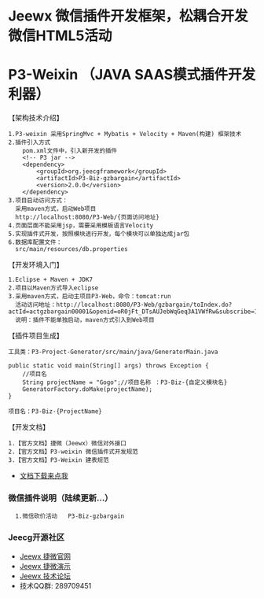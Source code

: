 Jeewx 微信插件开发框架，松耦合开发微信HTML5活动
==========
P3-Weixin （JAVA SAAS模式插件开发利器）
==========

【架构技术介绍】

    1.P3-weixin 采用SpringMvc + Mybatis + Velocity + Maven(构建) 框架技术
    2.插件引入方式
        pom.xml文件中，引入新开发的插件
        <!-- P3 jar -->
 	    <dependency>
			<groupId>org.jeecgframework</groupId>
			<artifactId>P3-Biz-gzbargain</artifactId>
			<version>2.0.0</version>
		</dependency>
	3.项目启动访问方式：
	  采用maven方式，启动Web项目
      http://localhost:8080/P3-Web/{页面访问地址}
    4.页面层面不能采用jsp，需要采用模板语言Velocity
    5.实现插件式开发，按照模块进行开发，每个模块可以单独达成jar包
	6.数据库配置文件：
	  src/main/resources/db.properties
	  
	  
【开发环境入门】

	1.Eclipse + Maven + JDK7
    2.项目以Maven方式导入eclipse
	3.采用maven方式，启动主项目P3-Web，命令：tomcat:run
      活动访问地址：http://localhost:8080/P3-Web/gzbargain/toIndex.do?actId=actgzbargain00001&openid=oR0jFt_DTsAUJebWqGeq3A1VWfRw&subscribe=1
	  说明：插件不能单独启动，maven方式引入到Web项目
	  
【插件项目生成】
	  
	工具类：P3-Project-Generator/src/main/java/GeneratorMain.java
	
	public static void main(String[] args) throws Exception {
		//项目名
		String projectName = "Gogo";//项目名称 ：P3-Biz-{自定义模块名}
		GeneratorFactory.doMake(projectName);
	}
	
	项目名：P3-Biz-{ProjectName}
	  
【开发文档】

	1.【官方文档】捷微（Jeewx）微信对外接口
    2.【官方文档】P3-weixin 微信插件式开发规范
	3.【官方文档】P3-Weixin 建表规范
* [  文档下载来点我](http://www.jeecg.org/forum.php?mod=forumdisplay&fid=191)
    
	  
### 微信插件说明（陆续更新...）
	  1.微信砍价活动   P3-Biz-gzbargain
	  
	  
### Jeecg开源社区

* [Jeewx 捷微官网](http://www.jeewx.com)
* [Jeewx 捷微演示](http://www.jeewx.com/jeewx)
* [Jeewx 技术论坛](http://www.jeecg.org)
*  技术QQ群: 289709451